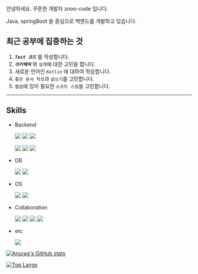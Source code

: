 
안녕하세요. 꾸준한 개발자 zooo-code 입니다.

Java, springBoot 을 중심으로 백엔드를 개발하고 있습니다.

## 최근 공부에 집중하는 것 

  1. ***`Test 코드`*** 를 작성합니다.
  2. ***`아키텍처`*** 와 `설계`에 대한 고민을 합니다.
  3. 새로운 언어인 `Kotlin` 에 대하여 학습합니다.
  4. `좋은 문서 작성`과 `글쓰기`를 고민합니다.
  5. `협업`에 있어 필요한 `소프트 스킬`을 고민합니다.



---

## Skills

- Backend
  
  <img src="https://img.shields.io/badge/Spring-6DB33F?style=뱃지모양&logo=spring&logoColor=white"/></a>
  <img src="https://img.shields.io/badge/Springboot-6DB33F?style=뱃지모양&logo=springboot&logoColor=white"/></a>
  <img src="https://img.shields.io/badge/Java-007396?style=&logo=openjdk&logoColor=white"/></a>

  <img src="https://img.shields.io/badge/Kotlin-7F52FF?style=뱃지모양&logo=kotlin&logoColor=white"/></a>
  <img src="https://img.shields.io/badge/Apache Tomcat-F8DC75?style=뱃지모양&logo=apachetomcat&logoColor=black"/></a>
  <img src="https://img.shields.io/badge/JPA-2496ED?style=뱃지모양&logo=jpa&logoColor=black"/></a>


- DB

  <img src="https://img.shields.io/badge/mysql-4479A1?style=뱃지모양&logo=mysql&logoColor=white"/></a>
  <img src="https://img.shields.io/badge/mariadb-003545?style=뱃지모양&logo=mariadb&logoColor=white"/></a>


- OS

  <img src="https://img.shields.io/badge/Rocky Linux-10B981?style=뱃지모양&logo=rockylinux&logoColor=white"/>

  <img src="https://img.shields.io/badge/Ubuntu-E95420?style=뱃지모양&logo=ubuntu&logoColor=white"/>
  

- Collaboration

  <img src="https://img.shields.io/badge/Notion-000000?style=뱃지모양&logo=notion&logoColor=white"/>
  <img src="https://img.shields.io/badge/Jira-0052CC?style=뱃지모양&logo=jira&logoColor=white"/>
  <img src="https://img.shields.io/badge/Confluence-172B4D?style=뱃지모양&logo=confluence&logoColor=white"/>
  <img src="https://img.shields.io/badge/Slack-4A154B?style=뱃지모양&logo=slack&logoColor=white"/>

- etc

  <img src="https://img.shields.io/badge/Docker-2496ED?style=뱃지모양&logo=docker&logoColor=white"/>
  
  
[![Anurag's GitHub stats](https://github-readme-stats.vercel.app/api?username=zooo-code)](https://github.com/anuraghazra/github-readme-stats)


[![Top Langs](https://github-readme-stats.vercel.app/api/top-langs/?username=zooo-code)](https://github.com/anuraghazra/github-readme-stats)


